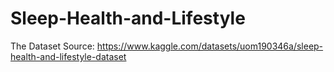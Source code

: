 # Sleep-Health-and-Lifestyle
The Dataset Source: https://www.kaggle.com/datasets/uom190346a/sleep-health-and-lifestyle-dataset
